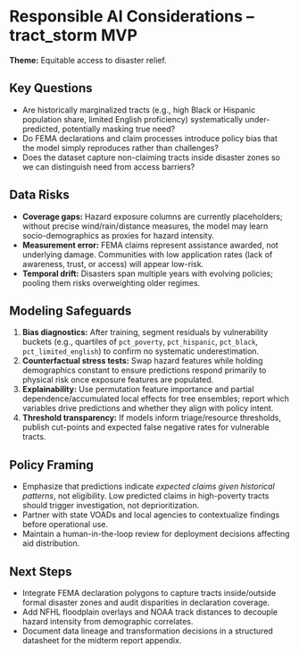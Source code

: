 # Responsible AI Considerations – tract_storm MVP

**Theme:** Equitable access to disaster relief.

## Key Questions
- Are historically marginalized tracts (e.g., high Black or Hispanic population share, limited English proficiency) systematically under-predicted, potentially masking true need?
- Do FEMA declarations and claim processes introduce policy bias that the model simply reproduces rather than challenges?
- Does the dataset capture non-claiming tracts inside disaster zones so we can distinguish need from access barriers?

## Data Risks
- **Coverage gaps:** Hazard exposure columns are currently placeholders; without precise wind/rain/distance measures, the model may learn socio-demographics as proxies for hazard intensity.
- **Measurement error:** FEMA claims represent assistance awarded, not underlying damage. Communities with low application rates (lack of awareness, trust, or access) will appear low-risk.
- **Temporal drift:** Disasters span multiple years with evolving policies; pooling them risks overweighting older regimes.

## Modeling Safeguards
1. **Bias diagnostics:** After training, segment residuals by vulnerability buckets (e.g., quartiles of `pct_poverty`, `pct_hispanic`, `pct_black`, `pct_limited_english`) to confirm no systematic underestimation.
2. **Counterfactual stress tests:** Swap hazard features while holding demographics constant to ensure predictions respond primarily to physical risk once exposure features are populated.
3. **Explainability:** Use permutation feature importance and partial dependence/accumulated local effects for tree ensembles; report which variables drive predictions and whether they align with policy intent.
4. **Threshold transparency:** If models inform triage/resource thresholds, publish cut-points and expected false negative rates for vulnerable tracts.

## Policy Framing
- Emphasize that predictions indicate *expected claims given historical patterns*, not eligibility. Low predicted claims in high-poverty tracts should trigger investigation, not deprioritization.
- Partner with state VOADs and local agencies to contextualize findings before operational use.
- Maintain a human-in-the-loop review for deployment decisions affecting aid distribution.

## Next Steps
- Integrate FEMA declaration polygons to capture tracts inside/outside formal disaster zones and audit disparities in declaration coverage.
- Add NFHL floodplain overlays and NOAA track distances to decouple hazard intensity from demographic correlates.
- Document data lineage and transformation decisions in a structured datasheet for the midterm report appendix.

